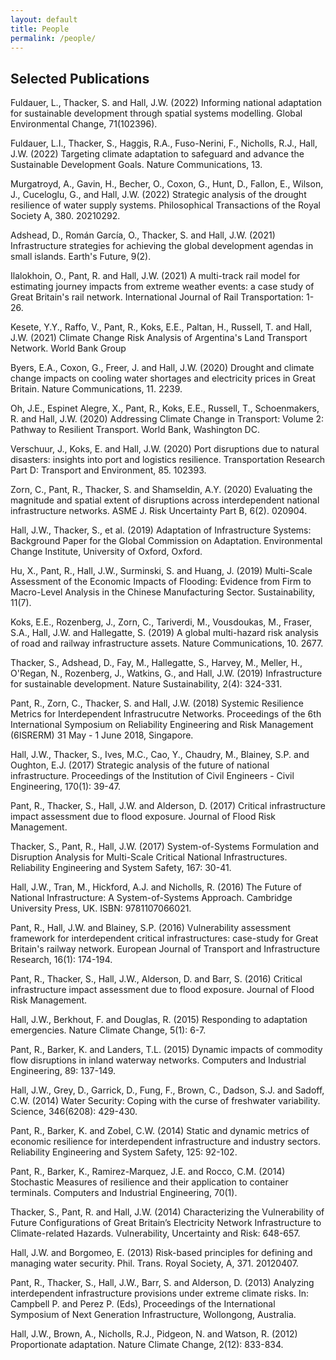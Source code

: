 ```yaml
---
layout: default
title: People
permalink: /people/
---
```


## Selected Publications

Fuldauer, L., Thacker, S. and Hall, J.W. (2022) Informing national adaptation for
sustainable development through spatial systems modelling. Global Environmental Change,
71(102396). 
  
Fuldauer, L.I., Thacker, S., Haggis, R.A., Fuso-Nerini, F., Nicholls, R.J.,
Hall, J.W. (2022) Targeting climate adaptation to safeguard and advance the Sustainable
Development Goals. Nature Communications, 13. 
  
Murgatroyd, A., Gavin, H., Becher, O., Coxon, G., Hunt, D., Fallon, E., Wilson, J.,
Cuceloglu, G., and Hall, J.W. (2022) Strategic analysis of the drought resilience of
water supply systems. Philosophical Transactions of the Royal Society A, 380. 20210292. 
  
Adshead, D., Román García, O., Thacker, S. and Hall, J.W. (2021) Infrastructure
strategies for achieving the global development agendas in small islands. Earth's
Future, 9(2). 
  
Ilalokhoin, O., Pant, R. and Hall, J.W. (2021) A multi-track rail model for
estimating journey impacts from extreme weather events: a case study of Great
Britain's rail network. International Journal of Rail Transportation: 1-26. 
  
Kesete, Y.Y., Raffo, V., Pant, R., Koks, E.E., Paltan, H., Russell, T. and Hall,
J.W. (2021) Climate Change Risk Analysis of Argentina's Land Transport Network.
World Bank Group 
  
Byers, E.A., Coxon, G., Freer, J. and Hall, J.W. (2020) Drought and climate
change impacts on cooling water shortages and electricity prices in Great Britain.
Nature Communications, 11. 2239. 
  
Oh, J.E., Espinet Alegre, X., Pant, R., Koks, E.E., Russell, T., Schoenmakers,
R. and Hall, J.W. (2020) Addressing Climate Change in Transport: Volume 2: Pathway
to Resilient Transport. World Bank, Washington DC. 
  
Verschuur, J., Koks, E. and Hall, J.W. (2020) Port disruptions due to natural
disasters: insights into port and logistics resilience. Transportation Research
Part D: Transport and Environment, 85. 102393. 
  
Zorn, C., Pant, R., Thacker, S. and Shamseldin, A.Y. (2020) Evaluating the
magnitude and spatial extent of disruptions across interdependent national
infrastructure networks. ASME J. Risk Uncertainty Part B, 6(2). 020904. 
  
Hall, J.W., Thacker, S., et al. (2019) Adaptation of Infrastructure Systems:
Background Paper for the Global Commission on Adaptation. Environmental Change
Institute, University of Oxford, Oxford. 
  
Hu, X., Pant, R., Hall, J.W., Surminski, S. and Huang, J. (2019) Multi-Scale
Assessment of the Economic Impacts of Flooding: Evidence from Firm to Macro-Level
Analysis in the Chinese Manufacturing Sector. Sustainability, 11(7). 
  
Koks, E.E., Rozenberg, J., Zorn, C., Tariverdi, M., Vousdoukas, M., Fraser, S.A.,
Hall, J.W. and Hallegatte, S. (2019) A global multi-hazard risk analysis of road
and railway infrastructure assets. Nature Communications, 10. 2677. 
  
Thacker, S., Adshead, D., Fay, M., Hallegatte, S., Harvey, M., Meller, H.,
O'Regan, N., Rozenberg, J., Watkins, G., and Hall, J.W. (2019) Infrastructure
for sustainable development. Nature Sustainability, 2(4): 324-331. 
  
Pant, R., Zorn, C., Thacker, S. and Hall, J.W. (2018) Systemic Resilience
Metrics for Interdependent Infrastrucutre Networks. Proceedings of the 6th
International Symposium on Reliability Engineering and Risk Management (6ISRERM)
31 May - 1 June 2018, Singapore. 
  
Hall, J.W., Thacker, S., Ives, M.C., Cao, Y., Chaudry, M., Blainey, S.P.
and Oughton, E.J. (2017) Strategic analysis of the future of national
infrastructure. Proceedings of the Institution of Civil Engineers - Civil
Engineering, 170(1): 39-47. 
  
Pant, R., Thacker, S., Hall, J.W. and Alderson, D. (2017) Critical
infrastructure impact assessment due to flood exposure. Journal of Flood Risk
Management. 
  
Thacker, S., Pant, R., Hall, J.W. (2017) System-of-Systems Formulation and
Disruption Analysis for Multi-Scale Critical National Infrastructures.
Reliability Engineering and System Safety, 167: 30-41. 
  
Hall, J.W., Tran, M., Hickford, A.J. and Nicholls, R. (2016) The Future
of National Infrastructure: A System-of-Systems Approach. Cambridge
University Press, UK. ISBN: 9781107066021. 
  
Pant, R., Hall, J.W. and Blainey, S.P. (2016) Vulnerability assessment
framework for interdependent critical infrastructures: case-study for
Great Britain's railway network. European Journal of Transport and
Infrastructure Research, 16(1): 174-194. 
  
Pant, R., Thacker, S., Hall, J.W., Alderson, D. and Barr, S. (2016) Critical
infrastructure impact assessment due to flood exposure. Journal of Flood Risk
Management. 
  
Hall, J.W., Berkhout, F. and Douglas, R. (2015) Responding to adaptation
emergencies. Nature Climate Change, 5(1): 6-7. 
  
Pant, R., Barker, K. and Landers, T.L. (2015) Dynamic impacts of commodity
flow disruptions in inland waterway networks. Computers and Industrial
Engineering, 89: 137-149. 
  
Hall, J.W., Grey, D., Garrick, D., Fung, F., Brown, C., Dadson, S.J. and
Sadoff, C.W. (2014) Water Security: Coping with the curse of freshwater
variability. Science, 346(6208): 429-430. 
  
Pant, R., Barker, K. and Zobel, C.W. (2014) Static and dynamic metrics of
economic resilience for interdependent infrastructure and industry sectors.
Reliability Engineering and System Safety, 125: 92-102. 
  
Pant, R., Barker, K., Ramirez-Marquez, J.E. and Rocco, C.M. (2014) Stochastic
Measures of resilience and their application to container terminals.
Computers and Industrial Engineering, 70(1). 
  
Thacker, S., Pant, R. and Hall, J.W. (2014) Characterizing the Vulnerability
of Future Configurations of Great Britain’s Electricity Network Infrastructure
to Climate-related Hazards. Vulnerability, Uncertainty and Risk: 648-657. 
  
Hall, J.W. and Borgomeo, E. (2013) Risk-based principles for defining and
managing water security. Phil. Trans. Royal Society, A, 371. 20120407. 
  
Pant, R., Thacker, S., Hall, J.W., Barr, S. and Alderson, D. (2013)
Analyzing interdependent infrastructure provisions under extreme climate
risks. In: Campbell P. and Perez P. (Eds), Proceedings of the International
Symposium of Next Generation Infrastructure, Wollongong, Australia. 
  
Hall, J.W., Brown, A., Nicholls, R.J., Pidgeon, N. and Watson, R. (2012)
Proportionate adaptation. Nature Climate Change, 2(12): 833-834. 

<!--
## Our People

We are an experienced team of professionals with high levels of technical
expertise and a proven track record of delivering solutions to complex problems.
We have a reputation for adding value through innovation and excellence. We are
experts in the analysis of uncertainty, using probabilistic risk analysis as
well as ‘deep uncertainty’ methods, which means that we can identify and test
proportionate and robust adaptation strategies.

We combine cutting edge theoretical expertise derived from one of the world’s
leading research programmes on infrastructure systems, with a pragmatic and
ingenious approach to solving the data challenges that beset infrastructure
systems analysis in most national contexts.

We provide data, models and high-level analytics and are happy to work with
clients to tailor outputs to meet specific needs. We are committed to the long
term use of infrastructure systems analysis in an open source environment.
-->
